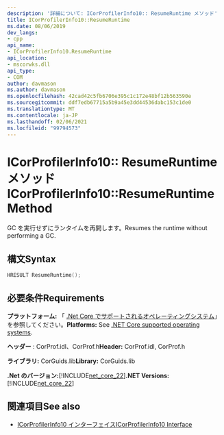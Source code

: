 ```yaml
---
description: '詳細について: ICorProfilerInfo10:: ResumeRuntime メソッド'
title: ICorProfilerInfo10::ResumeRuntime
ms.date: 08/06/2019
dev_langs:
- cpp
api_name:
- ICorProfilerInfo10.ResumeRuntime
api_location:
- mscorwks.dll
api_type:
- COM
author: davmason
ms.author: davmason
ms.openlocfilehash: 42cad42c5fb6706e395c1c172e48bf12b563590e
ms.sourcegitcommit: ddf7edb67715a5b9a45e3dd44536dabc153c1de0
ms.translationtype: MT
ms.contentlocale: ja-JP
ms.lasthandoff: 02/06/2021
ms.locfileid: "99794573"
---
```

# <a name="icorprofilerinfo10resumeruntime-method"></a><span data-ttu-id="c8f6a-103">ICorProfilerInfo10:: ResumeRuntime メソッド</span><span class="sxs-lookup"><span data-stu-id="c8f6a-103">ICorProfilerInfo10::ResumeRuntime Method</span></span>

<span data-ttu-id="c8f6a-104">GC を実行せずにランタイムを再開します。</span><span class="sxs-lookup"><span data-stu-id="c8f6a-104">Resumes the runtime without performing a GC.</span></span>

## <a name="syntax"></a><span data-ttu-id="c8f6a-105">構文</span><span class="sxs-lookup"><span data-stu-id="c8f6a-105">Syntax</span></span>

```cpp
HRESULT ResumeRuntime();
```

## <a name="requirements"></a><span data-ttu-id="c8f6a-106">必要条件</span><span class="sxs-lookup"><span data-stu-id="c8f6a-106">Requirements</span></span>

<span data-ttu-id="c8f6a-107">**プラットフォーム:** 「 [.Net Core でサポートされるオペレーティングシステム](../../../core/install/windows.md?pivots=os-windows)」を参照してください。</span><span class="sxs-lookup"><span data-stu-id="c8f6a-107">**Platforms:** See [.NET Core supported operating systems](../../../core/install/windows.md?pivots=os-windows).</span></span>

<span data-ttu-id="c8f6a-108">**ヘッダー** : CorProf.idl、CorProf.h</span><span class="sxs-lookup"><span data-stu-id="c8f6a-108">**Header:** CorProf.idl, CorProf.h</span></span>

<span data-ttu-id="c8f6a-109">**ライブラリ:** CorGuids.lib</span><span class="sxs-lookup"><span data-stu-id="c8f6a-109">**Library:** CorGuids.lib</span></span>

<span data-ttu-id="c8f6a-110">**.Net のバージョン:**[!INCLUDE[net_core_22](../../../../includes/net-core-30-md.md)]</span><span class="sxs-lookup"><span data-stu-id="c8f6a-110">**.NET Versions:** [!INCLUDE[net_core_22](../../../../includes/net-core-30-md.md)]</span></span>

## <a name="see-also"></a><span data-ttu-id="c8f6a-111">関連項目</span><span class="sxs-lookup"><span data-stu-id="c8f6a-111">See also</span></span>

- [<span data-ttu-id="c8f6a-112">ICorProfilerInfo10 インターフェイス</span><span class="sxs-lookup"><span data-stu-id="c8f6a-112">ICorProfilerInfo10 Interface</span></span>](icorprofilerinfo10-interface.md)
